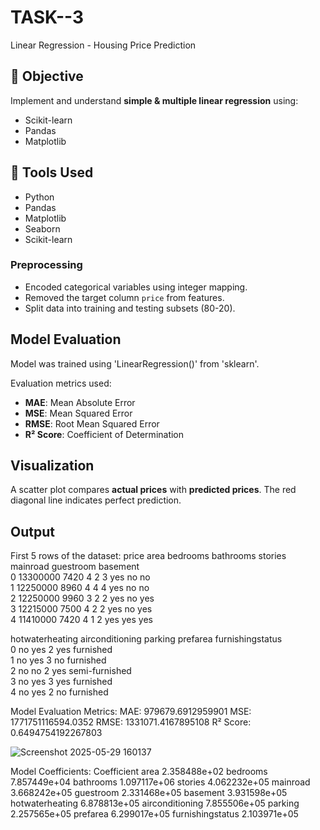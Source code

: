# TASK--3
  Linear Regression - Housing Price Prediction


## 🚀 Objective

Implement and understand **simple & multiple linear regression** using:
- Scikit-learn
- Pandas
- Matplotlib

## 🧰 Tools Used

- Python
- Pandas
- Matplotlib
- Seaborn
- Scikit-learn

### Preprocessing

- Encoded categorical variables using integer mapping.
- Removed the target column `price` from features.
- Split data into training and testing subsets (80-20).

## Model Evaluation

Model was trained using 'LinearRegression()' from 'sklearn'.

Evaluation metrics used:
- **MAE**: Mean Absolute Error
- **MSE**: Mean Squared Error
- **RMSE**: Root Mean Squared Error
- **R² Score**: Coefficient of Determination

## Visualization
  A scatter plot compares **actual prices** with **predicted prices**. The red diagonal line indicates perfect prediction.

## Output

First 5 rows of the dataset:
      price  area  bedrooms  bathrooms  stories mainroad guestroom basement  \
0  13300000  7420         4          2        3      yes        no       no   
1  12250000  8960         4          4        4      yes        no       no   
2  12250000  9960         3          2        2      yes        no      yes   
3  12215000  7500         4          2        2      yes        no      yes   
4  11410000  7420         4          1        2      yes       yes      yes   

  hotwaterheating airconditioning  parking prefarea furnishingstatus  
0              no             yes        2      yes        furnished  
1              no             yes        3       no        furnished  
2              no              no        2      yes   semi-furnished  
3              no             yes        3      yes        furnished  
4              no             yes        2       no        furnished  

Model Evaluation Metrics:
MAE: 979679.6912959901
MSE: 1771751116594.0352
RMSE: 1331071.4167895108
R² Score: 0.6494754192267803

![Screenshot 2025-05-29 160137](https://github.com/user-attachments/assets/7bfc6c17-4db3-4eac-8888-e0659b07d32a)

Model Coefficients:
                   Coefficient
area              2.358488e+02
bedrooms          7.857449e+04
bathrooms         1.097117e+06
stories           4.062232e+05
mainroad          3.668242e+05
guestroom         2.331468e+05
basement          3.931598e+05
hotwaterheating   6.878813e+05
airconditioning   7.855506e+05
parking           2.257565e+05
prefarea          6.299017e+05
furnishingstatus  2.103971e+05
